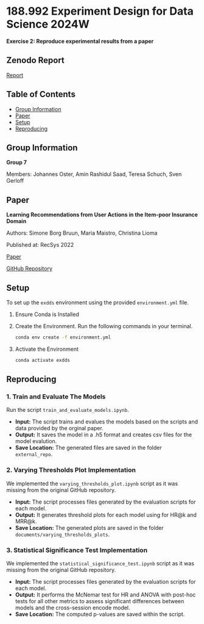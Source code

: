 # 188.992 Experiment Design for Data Science 2024W

**Exercise 2: Reproduce experimental results from a paper**

## Zenodo Report

[Report](https://doi.org/10.5281/zenodo.14781184)

## Table of Contents

- [Group Information](#group-information)
- [Paper](#paper)
- [Setup](#setup)
- [Reproducing](#reproducing)

## Group Information

**Group 7**

Members: Johannes Oster, Amin Rashidul Saad, Teresa Schuch, Sven Gerloff

## Paper

**Learning Recommendations from User Actions in the Item-poor Insurance Domain**

Authors: Simone Borg Bruun, Maria Maistro, Christina Lioma

Published at: RecSys 2022

[Paper](https://doi.org/10.1145/3523227.3546775)

[GitHub Repository](https://github.com/simonebbruun/cross-sessions_RS)

## Setup

To set up the `exdds` environment using the provided `environment.yml` file.

1. Ensure Conda is Installed

2. Create the Environment. Run the following commands in your terminal.

   ```bash
   conda env create -f environment.yml

   ```

3. Activate the Environment

   ```bash
   conda activate exdds
   ```

## Reproducing

### 1. Train and Evaluate The Models

Run the script `train_and_evaluate_models.ipynb`. 

- **Input:** The script trains and evalues the models based on the scripts and data provided by the orginal paper.
- **Output:** It saves the model in a .h5 format and creates csv files for the model evalution.
- **Save Location:** The generated files are saved in the folder `external_repo`.

### 2. Varying Thresholds Plot Implementation

We implemented the `varying_thresholds_plot.ipynb` script as it was missing from the original GitHub repository.

- **Input:** The script processes files generated by the evaluation scripts for each model.
- **Output:** It generates threshold plots for each model using for HR@k and MRR@k.
- **Save Location:** The generated plots are saved in the folder `documents/varying_thresholds_plots`.

### 3. Statistical Significance Test Implementation

We implemented the `statistical_significance_test.ipynb` script as it was missing from the original GitHub repository.

- **Input:** The script processes files generated by the evaluation scripts for each model.
- **Output:** It performs the McNemar test for HR and ANOVA with post-hoc tests for all other metrics to assess significant differences between models and the cross-session encode model.
- **Save Location:** The computed p-values are saved within the script.
